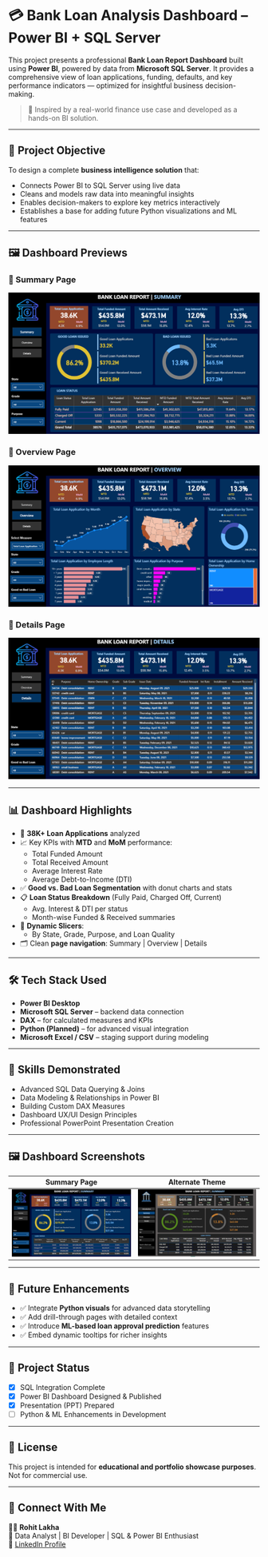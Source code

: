 # 💳 Bank Loan Analysis Dashboard – Power BI + SQL Server

This project presents a professional **Bank Loan Report Dashboard** built using **Power BI**, powered by data from **Microsoft SQL Server**. It provides a comprehensive view of loan applications, funding, defaults, and key performance indicators — optimized for insightful business decision-making.

> 📌 Inspired by a real-world finance use case and developed as a hands-on BI solution.

---

## 🎯 Project Objective

To design a complete **business intelligence solution** that:

- Connects Power BI to SQL Server using live data
- Cleans and models raw data into meaningful insights
- Enables decision-makers to explore key metrics interactively
- Establishes a base for adding future Python visualizations and ML features

---
## 🖼 Dashboard Previews

### 🔹 Summary Page
![Dashboard Design 1](./Assets/dashboard_summary_1.png)

### 🔹 Overview Page
![Dashboard Overview](./Assets/dashboard_overview.png)

### 🔹 Details Page
![Dashboard Details](./Assets/dashboard_details.png)

---

## 📊 Dashboard Highlights

- 📌 **38K+ Loan Applications** analyzed
- 📈 Key KPIs with **MTD** and **MoM** performance:
  - Total Funded Amount
  - Total Received Amount
  - Average Interest Rate
  - Average Debt-to-Income (DTI)
- ✅ **Good vs. Bad Loan Segmentation** with donut charts and stats
- 📋 **Loan Status Breakdown** (Fully Paid, Charged Off, Current)
  - Avg. Interest & DTI per status
  - Month-wise Funded & Received summaries
- 🎯 **Dynamic Slicers**:
  - By State, Grade, Purpose, and Loan Quality
- 🗂️ Clean **page navigation**: Summary | Overview | Details

---

## 🛠 Tech Stack Used

- **Power BI Desktop**
- **Microsoft SQL Server** – backend data connection
- **DAX** – for calculated measures and KPIs
- **Python (Planned)** – for advanced visual integration
- **Microsoft Excel / CSV** – staging support during modeling

---

## 🧠 Skills Demonstrated

- Advanced SQL Data Querying & Joins
- Data Modeling & Relationships in Power BI
- Building Custom DAX Measures
- Dashboard UX/UI Design Principles
- Professional PowerPoint Presentation Creation

---

## 🖼 Dashboard Screenshots

| Summary Page | Alternate Theme |
|--------------|-----------------|
| ![Dashboard Design 1](./Assets/dashboard_summary_1.png) | ![Dashboard Design 2](./Assets/dashboard_summary_2.png) |

---

## 🚀 Future Enhancements

- ✅ Integrate **Python visuals** for advanced data storytelling
- ✅ Add drill-through pages with detailed context
- ✅ Introduce **ML-based loan approval prediction** features
- ✅ Embed dynamic tooltips for richer insights

---

## 📌 Project Status

- [x] SQL Integration Complete
- [x] Power BI Dashboard Designed & Published
- [x] Presentation (PPT) Prepared
- [ ] Python & ML Enhancements in Development

---

## 📎 License

This project is intended for **educational and portfolio showcase purposes**. Not for commercial use.

---

## 🔗 Connect With Me

👨‍💼 **Rohit Lakha**  
📍 Data Analyst | BI Developer | SQL & Power BI Enthusiast  
🔗 [LinkedIn Profile](https://www.linkedin.com/in/rohit-lakha/)  
